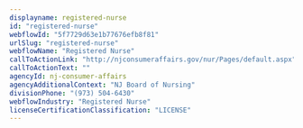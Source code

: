 ```yaml
---
displayname: registered-nurse
id: "registered-nurse"
webflowId: "5f7729d63e1b77676efb8f81"
urlSlug: "registered-nurse"
webflowName: "Registered Nurse"
callToActionLink: "http://njconsumeraffairs.gov/nur/Pages/default.aspx"
callToActionText: ""
agencyId: nj-consumer-affairs
agencyAdditionalContext: "NJ Board of Nursing"
divisionPhone: "(973) 504-6430"
webflowIndustry: "Registered Nurse"
licenseCertificationClassification: "LICENSE"
---
```

